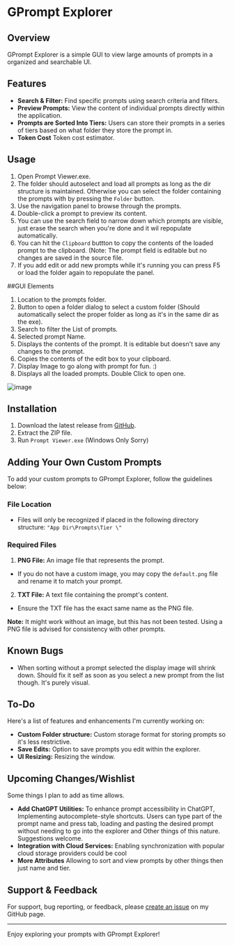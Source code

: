 # GPrompt Explorer

## Overview
GPrompt Explorer is a simple GUI to view large amounts of prompts in a organized and searchable UI.

## Features

- **Search & Filter:** Find specific prompts using search criteria and filters.
- **Preview Prompts:** View the content of individual prompts directly within the application.
- **Prompts are Sorted Into Tiers:** Users can store their prompts in a series of tiers based on what folder they store the prompt in.
- **Token Cost** Token cost estimator.

## Usage
1. Open Prompt Viewer.exe.
2. The folder should autoselect and load all prompts as long as the dir structure is maintained. Otherwise you can select the folder containing the prompts with by pressing the `Folder` button.
3. Use the navigation panel to browse through the prompts.
4. Double-click a prompt to preview its content.
5. You can use the search field to narrow down which prompts are visible, just erase the search when you're done and it wil repopulate automatically.
6. You can hit the `Clipboard` buttton to copy the contents of the loaded prompt to the clipboard. (Note: The prompt field is editable but no changes are saved in the source file.
7. If you add edit or add new prompts while it's running you can press F5 or load the folder again to repopulate the panel.

##GUI Elements

1. Location to the prompts folder.
2. Button to open a folder dialog to select a custom folder (Should automatically select the proper folder as long as it's in the same dir as the exe).
3. Search to filter the List of prompts.
4. Selected prompt Name.
5. Displays the contents of the prompt. It is editable but doesn't save any changes to the prompt.
6. Copies the contents of the edit box to your clipboard.
7. Display Image to go along with prompt for fun. :)
8. Displays all the loaded prompts. Double Click to open one.

![image](https://github.com/FinickySpider/GPrompt-Explorer/assets/8377070/a4629fa2-864c-4a8e-be2f-c92e0bd63ca8)






## Installation
1. Download the latest release from [GitHub](https://github.com/FinickySpider/GPrompt-Explorer/releases/tag/Alpha).
2. Extract the ZIP file.
3. Run `Prompt Viewer.exe` (Windows Only Sorry)

## Adding Your Own Custom Prompts

To add your custom prompts to GPrompt Explorer, follow the guidelines below:

### File Location
- Files will only be recognized if placed in the following directory structure: `"App Dir\Prompts\Tier \"`

### Required Files
1. **PNG File:** An image file that represents the prompt.
 - If you do not have a custom image, you may copy the `default.png` file and rename it to match your prompt.
2. **TXT File:** A text file containing the prompt's content.
 - Ensure the TXT file has the exact same name as the PNG file.

**Note:** It might work without an image, but this has not been tested. Using a PNG file is advised for consistency with other prompts.

## Known Bugs
- When sorting without a prompt selected the display image will shrink down. Should fix it self as soon as you select a new prompt from the list though. It's purely visual.

## To-Do
Here's a list of features and enhancements I'm currently working on:
- **Custom Folder structure:**  Custom storage format for storing prompts so it's less restrictive.
- **Save Edits:** Option to save prompts you edit within the explorer.
- **UI Resizing:** Resizing the window.

## Upcoming Changes/Wishlist
Some things I plan to add as time allows.
- **Add ChatGPT Utilities:** To enhance prompt accessibility in ChatGPT, Implementing autocomplete-style shortcuts. Users can type part of the prompt name and press tab, loading and pasting the desired prompt without needing to go into the explorer and Other things of this nature. Suggestions welcome.
- **Integration with Cloud Services:** Enabling synchronization with popular cloud storage providers could be cool
- **More Attributes** Allowing to sort and view prompts by other things then just name and tier.


## Support & Feedback
For support, bug reporting, or feedback, please [create an issue](https://github.com/FinickySpider/GPrompt-Explorer/issues) on my GitHub page.


---

Enjoy exploring your prompts with GPrompt Explorer!


